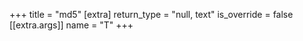 +++
title = "md5"
[extra]
return_type = "null, text"
is_override = false
[[extra.args]]
name = "T"
+++